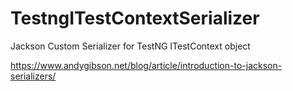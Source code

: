 # TestngITestContextSerializer

Jackson Custom Serializer for TestNG ITestContext object



https://www.andygibson.net/blog/article/introduction-to-jackson-serializers/